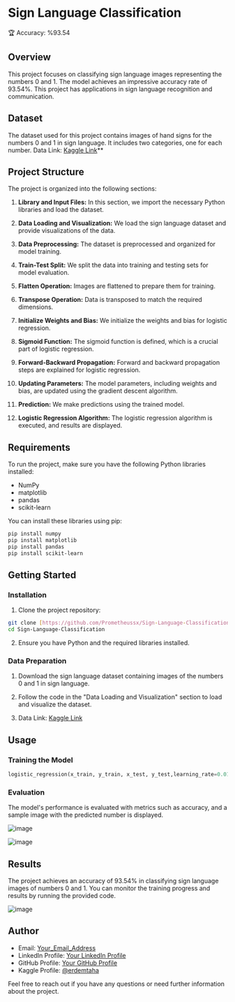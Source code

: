 # Sign Language Classification
🏆 Accuracy: %93.54

## Overview

This project focuses on classifying sign language images representing the numbers 0 and 1. The model achieves an impressive accuracy rate of 93.54%. This project has applications in sign language recognition and communication.

## Dataset

The dataset used for this project contains images of hand signs for the numbers 0 and 1 in sign language. It includes two categories, one for each number.
Data Link: [Kaggle Link](https://www.kaggle.com/datasets/ardamavi/sign-language-digits-dataset)**
## Project Structure

The project is organized into the following sections:

1. **Library and Input Files:** In this section, we import the necessary Python libraries and load the dataset.

2. **Data Loading and Visualization:** We load the sign language dataset and provide visualizations of the data.

3. **Data Preprocessing:** The dataset is preprocessed and organized for model training.

4. **Train-Test Split:** We split the data into training and testing sets for model evaluation.

5. **Flatten Operation:** Images are flattened to prepare them for training.

6. **Transpose Operation:** Data is transposed to match the required dimensions.

7. **Initialize Weights and Bias:** We initialize the weights and bias for logistic regression.

8. **Sigmoid Function:** The sigmoid function is defined, which is a crucial part of logistic regression.

9. **Forward-Backward Propagation:** Forward and backward propagation steps are explained for logistic regression.

10. **Updating Parameters:** The model parameters, including weights and bias, are updated using the gradient descent algorithm.

11. **Prediction:** We make predictions using the trained model.

12. **Logistic Regression Algorithm:** The logistic regression algorithm is executed, and results are displayed.

## Requirements

To run the project, make sure you have the following Python libraries installed:

- NumPy
- matplotlib
- pandas
- scikit-learn

You can install these libraries using pip:

```bash
pip install numpy
pip install matplotlib
pip install pandas
pip install scikit-learn
```

## Getting Started

### Installation

1. Clone the project repository:

```bash
git clone [https://github.com/Prometheussx/Sign-Language-Classification-Tutorial]
cd Sign-Language-Classification
```

2. Ensure you have Python and the required libraries installed.

### Data Preparation

1. Download the sign language dataset containing images of the numbers 0 and 1 in sign language.

2. Follow the code in the "Data Loading and Visualization" section to load and visualize the dataset.

3. Data Link: [Kaggle Link](https://www.kaggle.com/datasets/ardamavi/sign-language-digits-dataset)
## Usage

### Training the Model

```python
logistic_regression(x_train, y_train, x_test, y_test,learning_rate=0.01 ,num_iterations = 150)
```

### Evaluation

The model's performance is evaluated with metrics such as accuracy, and a sample image with the predicted number is displayed.

![image](https://github.com/Prometheussx/Sign-Language-Classification-Tutorial/assets/54312783/cca6887e-1042-412a-ad1d-c695171f9420)


![image](https://github.com/Prometheussx/Sign-Language-Classification-Tutorial/assets/54312783/def7dbd2-9968-46d1-a41d-d9a86da58dae)


## Results

The project achieves an accuracy of 93.54% in classifying sign language images of numbers 0 and 1. You can monitor the training progress and results by running the provided code.

![image](https://github.com/Prometheussx/Sign-Language-Classification-Tutorial/assets/54312783/7956fe6a-b30a-4b1b-b719-15b1839a5852)


## Author

- Email: [Your_Email_Address](mailto:erdemtahasokullu@gmail.com)
- LinkedIn Profile: [Your LinkedIn Profile](https://www.linkedin.com/in/erdem-taha-sokullu/)
- GitHub Profile: [Your GitHub Profile](https://github.com/Prometheussx)
- Kaggle Profile: [@erdemtaha](https://www.kaggle.com/erdemtaha)

Feel free to reach out if you have any questions or need further information about the project.
